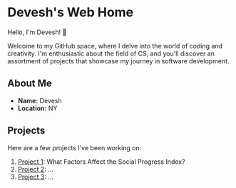 # Devesh's Web Home

Hello, I'm Devesh! 👋

Welcome to my GitHub space, where I delve into the world of coding and creativity. I'm enthusiastic about the field of CS, and you'll discover an assortment of projects that showcase my journey in software development.

## About Me

- **Name:** Devesh
- **Location:** NY

## Projects

Here are a few projects I've been working on:

1. [Project 1](http://tinyurl.com/SPIWORLD): What Factors Affect the Social Progress Index?
2. [Project 2](link-to-project-2): ...
3. [Project 3](link-to-project-3): ...

